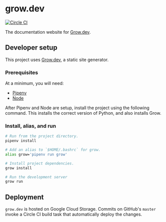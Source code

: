 grow.dev
===========
[![Circle CI](https://circleci.com/gh/grow/grow.png?style=shield)](https://circleci.com/gh/grow/grow)

The documentation website for [Grow.dev](https://github.com/grow/grow).

## Developer setup

This project uses [Grow.dev](https://grow.dev), a static site generator.

### Prerequisites

At a minimum, you will need:

- [Pipenv](https://pipenv.pypa.io/en/latest/install/#installing-pipenv)
- [Node](https://github.com/nvm-sh/nvm#installing-and-updating)

After Pipenv and Node are setup, install the project using the following
command. This installs the correct version of Python, and also installs Grow.

### Install, alias, and run

```bash
# Run from the project directory.
pipenv install

# Add an alias to `$HOME/.bashrc` for grow.
alias grow='pipenv run grow'

# Install project dependencies.
grow install

# Run the development server
grow run
```

## Deployment

`grow.dev` is hosted on Google Cloud Storage. Commits on GitHub's `master`
invoke a Circle CI build task that automatically deploy the changes.
